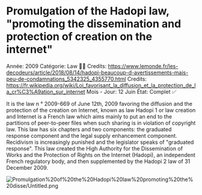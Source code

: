 # Promulgation of the Hadopi law, "promoting the dissemination and protection of creation on the internet"

Année: 2009
Catégorie: Law 👨‍⚖️
Credits: https://www.lemonde.fr/les-decodeurs/article/2018/08/14/hadopi-beaucoup-d-avertissements-mais-peu-de-condamnations_5342325_4355770.html
Credits: https://fr.wikipedia.org/wiki/Loi_favorisant_la_diffusion_et_la_protection_de_la_cr%C3%A9ation_sur_internet
Mois - Jour: 12 Juin
État: Complet ✅

It is the law n ° 2009-669 of June 12th, 2009 favoring the diffusion and the protection of the creation on Internet, known as law Hadopi 1 or law creation and Internet is a French law which aims mainly to put an end to the partitions of peer-to-peer files when such sharing is in violation of copyright law. This law has six chapters and two components: the graduated response component and the legal supply enhancement component. Recidivism is increasingly punished and the legislator speaks of "graduated response". This law created the High Authority for the Dissemination of Works and the Protection of Rights on the Internet (Hadopi), an independent French regulatory body, and then supplemented by the Hadopi 2 law of 31 December 2009.

![Promulgation%20of%20the%20Hadopi%20law%20promoting%20the%20disse/Untitled.png](Promulgation%20of%20the%20Hadopi%20law%20promoting%20the%20disse/Untitled.png)